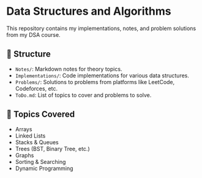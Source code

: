 # Data Structures and Algorithms

This repository contains my implementations, notes, and problem solutions from my DSA course.

## 📁 Structure
- `Notes/`: Markdown notes for theory topics.
- `Implementations/`: Code implementations for various data structures.
- `Problems/`: Solutions to problems from platforms like LeetCode, Codeforces, etc.
- `ToDo.md`: List of topics to cover and problems to solve.

## 📌 Topics Covered
- Arrays
- Linked Lists
- Stacks & Queues
- Trees (BST, Binary Tree, etc.)
- Graphs
- Sorting & Searching
- Dynamic Programming
